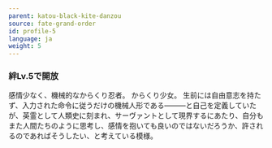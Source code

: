 ```yaml
---
parent: katou-black-kite-danzou
source: fate-grand-order
id: profile-5
language: ja
weight: 5
---
```


### 絆Lv.5で開放

感情少なく、機械的なからくり忍者。
からくり少女。
生前には自由意志を持たず、入力された命令に従うだけの機械人形である―――と自己を定義していたが、英霊として人類史に刻まれ、サーヴァントとして現界するにあたり、自分もまた人間たちのように思考し、感情を抱いても良いのではないだろうか、許されるのであればそうしたい、と考えている模様。
